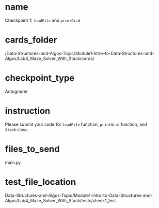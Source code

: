 # name
Checkpoint 1: `loadFile` and `printGrid`

# cards_folder
/Data-Structures-and-Algos-Topic/Module1-Intro-to-Data-Structures-and-Algos/Lab4_Maze_Solver_With_Stack/cards/

# checkpoint_type
Autograder

# instruction
Please submit your code for `loadFile` function, `printGrid` function, and `Stack` class.

# files_to_send
main.py

# test_file_location
Data-Structures-and-Algos-Topic/Module1-Intro-to-Data-Structures-and-Algos/Lab4_Maze_Solver_With_Stack/tests/check1_test